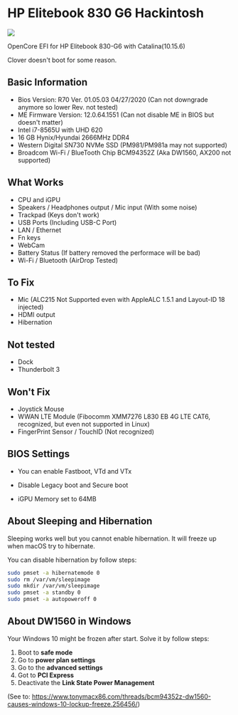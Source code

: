 # HP Elitebook 830 G6 Hackintosh

![](https://tva1.sinaimg.cn/large/007S8ZIlgy1gi2agfk1frj31hc0u013g.jpg)

OpenCore EFI for HP Elitebook 830-G6 with Catalina(10.15.6)

Clover doesn't boot for some reason.

## Basic Information

- Bios Version: R70 Ver. 01.05.03  04/27/2020 (Can not downgrade anymore so lower Rev. not tested)
- ME Firmware Version: 12.0.64.1551 (Can not disable ME in BIOS but doesn't matter)
- Intel i7-8565U with UHD 620
- 16 GB Hynix/Hyundai 2666MHz DDR4
- Western Digital SN730 NVMe SSD (PM981/PM981a may not supported)
- Broadcom Wi-Fi / BlueTooth Chip BCM94352Z (Aka DW1560, AX200 not supported)

## What Works

- CPU and iGPU
- Speakers /  Headphones output / Mic input (With some noise)
- Trackpad (Keys don't work)
- USB Ports (Including USB-C Port)
- LAN / Ethernet
- Fn keys
- WebCam
- Battery Status (If battery removed the performace will be bad)
- Wi-Fi / Bluetooth (AirDrop Tested)

## To Fix

- Mic (ALC215 Not Supported even with AppleALC 1.5.1 and Layout-ID 18 injected)
- HDMI output
- Hibernation

## Not tested

- Dock
- Thunderbolt 3

## Won't Fix

- Joystick Mouse
- WWAN LTE Module (Fibocomm XMM7276 L830 EB 4G LTE CAT6, recognized, but even not supported in Linux)
- FingerPrint Sensor / TouchID (Not recognized)

## BIOS Settings

- You can enable Fastboot, VTd and VTx

- Disable Legacy boot and Secure boot

- iGPU Memory set to 64MB

## About Sleeping and Hibernation

Sleeping works well but you cannot enable hibernation. It will freeze up when macOS try to hibernate.

You can disable hibernation by follow steps:

```bash
sudo pmset -a hibernatemode 0
sudo rm /var/vm/sleepimage
sudo mkdir /var/vm/sleepimage
sudo pmset -a standby 0
sudo pmset -a autopoweroff 0
```

## About DW1560 in Windows

Your Windows 10 might be frozen after start. Solve it by follow steps:

1. Boot to **safe mode**
2. Go to **power plan settings**
3. Go to the **advanced settings**
4. Got to **PCI Express**
5. Deactivate the **Link State Power Management**

(See to: https://www.tonymacx86.com/threads/bcm94352z-dw1560-causes-windows-10-lockup-freeze.256456/)